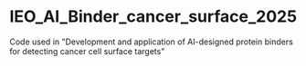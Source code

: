 # IEO_AI_Binder_cancer_surface_2025
Code used in "Development and application of AI-designed protein binders for detecting cancer cell surface targets"
